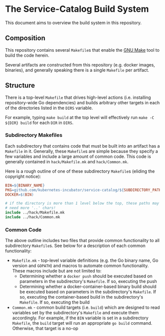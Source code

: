 # The Service-Catalog Build System

This document aims to overview the build system in this repository.

## Composition

This repository contains several `Makefile`s that enable the
[GNU Make](https://www.gnu.org/software/make/manual/make.html) tool to build
the code herein.

Several artifacts are constructed from this repository (e.g. docker images,
binaries), and generally speaking there is a single `Makefile` per artifact.

## Structure

There is a top-level `Makefile` that drives high-level actions
(i.e. installing repository-wide Go dependencies) and builds arbitrary
other targets in each of the directories listed in the `DIRS` variable.

For example, typing `make build` at the top level will effectively run
`make -C ${DIR} build` for each `DIR` in `DIRS`.

### Subdirectory Makefiles

Each subdirectory that contains code that must be built into an artifact
has a `Makefile` in it. Generally, these `Makefile`s are simple because they
specify a few variables and include a large amount of common code. This code is
generally contained in `hack/Makefile.mk` and `hack/Common.mk`.

Here is a rough outline of one of these subdirectory `Makefile`s (eliding
the copyright notice):

```makefile
BIN=${BINARY_NAME}
PKG=github.com/kubernetes-incubator/service-catalog/${SUBDIRECTORY_PATH}
DOCKER=$(BIN)

# if the directory is more than 1 level below the top, these paths may
# need more '..' chars!
include ../hack/Makefile.mk
include ../hack/Common.mk
```

### Common Code

The above outline includes two files that provide common functionality to all
subdirectory `Makefile`s. See below for a description of each common
functionality:

- `Makefile.mk` - top-level variable definitions (e.g. the Go binary name,
  Go version and `GOPATH`) and macros to automate common functionality. These
  macros include but are not limited to:
  - Determining whether a `docker push` should be executed based on parameters
    in the subdirectory's `Makefile`. If so, executing the push
  - Determining whether a docker-container-based binary build should be executed based
    on parameters in the subdirectory's `Makefile`. If so, executing the
    container-based build
    in the subdirectory's `Makefile`. If so, executing the build
- `Common.mk` - common build targets (i.e. `build`) which are designed to read
   variables set by the subdirectory's `Makefile` and execute them accordingly.
   For example, if the `BIN` variable is set in a subdirectory `Makefile`,
   the `build` target will run an appropriate `go build` command. Otherwise,
   that target is a no-op
